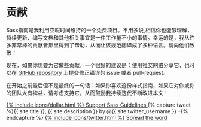 
# 贡献

Sass指南是我利用空暇时间维持的一个免费项目。不用多说,相信你也能够理解，持续更新、编写文档和其他相关事宜是一件工作量不小的事情。幸运的是，我从许多非常棒的贡献者那里得到了帮助，从而让该规范翻译成了<label for="aside-toggle" class="link-like">多种语言</label>。请向他们致敬！

现在，如果你想要为它做些贡献，一个很好的建议是：使用社交网络分享它，也可以在 [GitHub repository](https://github.com/HugoGiraudel/sass-guidelines) 上提交修正错误的 issue 或者 pull-request。

在开始之前最后但不是最终的一句话：如果你喜欢这份样式指南，如果它对你或你的团队大有裨益，请考虑支持它，从而鼓励我持续迭代不断改进本文！

<div class="button-wrapper">
  <a href="https://gum.co/sass-guidelines" target="_blank" class="button">
    {% include icons/dollar.html %}
    Support Sass Guidelines
  </a>
  {% capture tweet %}{{ site.title }}, {{ site.description }} by @{{ site.twitter_username }} –{% endcapture %}
  <a href="https://twitter.com/share?text={{ tweet | cgi_escape }}&url={{ site.url }}" target="_blank" class="button">
    {% include icons/twitter.html %}
    Spread the word
  </a>
</div>
